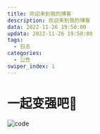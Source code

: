 ```yaml
---
title: 欢迎来到我的博客
description: 欢迎来到我的博客
data: 2022-11-26 19:50:00
updata: 2022-11-26 19:50:00
tags: 
  - 日志
categories:
  - 公告
swiper_index: 1
---
```


<!-- # 本地图片 -->
<!-- <img src="/assets/pusheencode.webp" alt="示例图片" style="zoom:50%;" /> -->
# 一起变强吧🚅
![code](https://w.wallhaven.cc/full/ex/wallhaven-exyp3k.jpg)